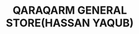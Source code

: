 ---
title: "QARAQARM GENERAL STORE(HASSAN YAQUB)"
url: /karachi/qaraqarm-general-store-hassan-yaqub/
shop: general
---